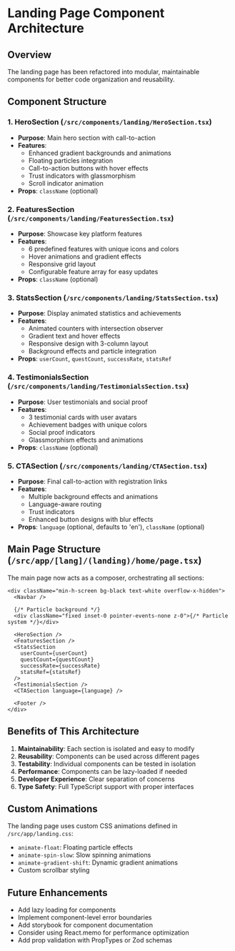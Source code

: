 # Landing Page Component Architecture

## Overview

The landing page has been refactored into modular, maintainable components for better code organization and reusability.

## Component Structure

### 1. **HeroSection** (`/src/components/landing/HeroSection.tsx`)

- **Purpose**: Main hero section with call-to-action
- **Features**:
  - Enhanced gradient backgrounds and animations
  - Floating particles integration
  - Call-to-action buttons with hover effects
  - Trust indicators with glassmorphism
  - Scroll indicator animation
- **Props**: `className` (optional)

### 2. **FeaturesSection** (`/src/components/landing/FeaturesSection.tsx`)

- **Purpose**: Showcase key platform features
- **Features**:
  - 6 predefined features with unique icons and colors
  - Hover animations and gradient effects
  - Responsive grid layout
  - Configurable feature array for easy updates
- **Props**: `className` (optional)

### 3. **StatsSection** (`/src/components/landing/StatsSection.tsx`)

- **Purpose**: Display animated statistics and achievements
- **Features**:
  - Animated counters with intersection observer
  - Gradient text and hover effects
  - Responsive design with 3-column layout
  - Background effects and particle integration
- **Props**: `userCount`, `questCount`, `successRate`, `statsRef`

### 4. **TestimonialsSection** (`/src/components/landing/TestimonialsSection.tsx`)

- **Purpose**: User testimonials and social proof
- **Features**:
  - 3 testimonial cards with user avatars
  - Achievement badges with unique colors
  - Social proof indicators
  - Glassmorphism effects and animations
- **Props**: `className` (optional)

### 5. **CTASection** (`/src/components/landing/CTASection.tsx`)

- **Purpose**: Final call-to-action with registration links
- **Features**:
  - Multiple background effects and animations
  - Language-aware routing
  - Trust indicators
  - Enhanced button designs with blur effects
- **Props**: `language` (optional, defaults to 'en'), `className` (optional)

## Main Page Structure (`/src/app/[lang]/(landing)/home/page.tsx`)

The main page now acts as a composer, orchestrating all sections:

```tsx
<div className="min-h-screen bg-black text-white overflow-x-hidden">
  <Navbar />

  {/* Particle background */}
  <div className="fixed inset-0 pointer-events-none z-0">{/* Particle system */}</div>

  <HeroSection />
  <FeaturesSection />
  <StatsSection
    userCount={userCount}
    questCount={questCount}
    successRate={successRate}
    statsRef={statsRef}
  />
  <TestimonialsSection />
  <CTASection language={language} />

  <Footer />
</div>
```

## Benefits of This Architecture

1. **Maintainability**: Each section is isolated and easy to modify
2. **Reusability**: Components can be used across different pages
3. **Testability**: Individual components can be tested in isolation
4. **Performance**: Components can be lazy-loaded if needed
5. **Developer Experience**: Clear separation of concerns
6. **Type Safety**: Full TypeScript support with proper interfaces

## Custom Animations

The landing page uses custom CSS animations defined in `/src/app/landing.css`:

- `animate-float`: Floating particle effects
- `animate-spin-slow`: Slow spinning animations
- `animate-gradient-shift`: Dynamic gradient animations
- Custom scrollbar styling

## Future Enhancements

- Add lazy loading for components
- Implement component-level error boundaries
- Add storybook for component documentation
- Consider using React.memo for performance optimization
- Add prop validation with PropTypes or Zod schemas
